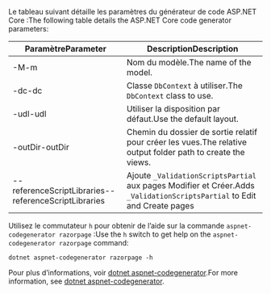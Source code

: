 <a name="codegenerator"></a> <span data-ttu-id="29c84-101">Le tableau suivant détaille les paramètres du générateur de code ASP.NET Core :</span><span class="sxs-lookup"><span data-stu-id="29c84-101">The following table details the ASP.NET Core code generator parameters:</span></span>

| <span data-ttu-id="29c84-102">Paramètre</span><span class="sxs-lookup"><span data-stu-id="29c84-102">Parameter</span></span>               | <span data-ttu-id="29c84-103">Description</span><span class="sxs-lookup"><span data-stu-id="29c84-103">Description</span></span>|
| ----------------- | ------------ |
| <span data-ttu-id="29c84-104">-M</span><span class="sxs-lookup"><span data-stu-id="29c84-104">-m</span></span>  | <span data-ttu-id="29c84-105">Nom du modèle.</span><span class="sxs-lookup"><span data-stu-id="29c84-105">The name of the model.</span></span> |
| <span data-ttu-id="29c84-106">-dc</span><span class="sxs-lookup"><span data-stu-id="29c84-106">-dc</span></span>  | <span data-ttu-id="29c84-107">Classe `DbContext` à utiliser.</span><span class="sxs-lookup"><span data-stu-id="29c84-107">The `DbContext` class to use.</span></span> |
| <span data-ttu-id="29c84-108">-udl</span><span class="sxs-lookup"><span data-stu-id="29c84-108">-udl</span></span> | <span data-ttu-id="29c84-109">Utiliser la disposition par défaut.</span><span class="sxs-lookup"><span data-stu-id="29c84-109">Use the default layout.</span></span> |
| <span data-ttu-id="29c84-110">-outDir</span><span class="sxs-lookup"><span data-stu-id="29c84-110">-outDir</span></span> | <span data-ttu-id="29c84-111">Chemin du dossier de sortie relatif pour créer les vues.</span><span class="sxs-lookup"><span data-stu-id="29c84-111">The relative output folder path to create the views.</span></span> |
| <span data-ttu-id="29c84-112">--referenceScriptLibraries</span><span class="sxs-lookup"><span data-stu-id="29c84-112">--referenceScriptLibraries</span></span> | <span data-ttu-id="29c84-113">Ajoute `_ValidationScriptsPartial` aux pages Modifier et Créer.</span><span class="sxs-lookup"><span data-stu-id="29c84-113">Adds `_ValidationScriptsPartial` to Edit and Create pages</span></span> |

<span data-ttu-id="29c84-114">Utilisez le commutateur `h` pour obtenir de l’aide sur la commande `aspnet-codegenerator razorpage` :</span><span class="sxs-lookup"><span data-stu-id="29c84-114">Use the `h` switch to get help on the `aspnet-codegenerator razorpage` command:</span></span>

```dotnetcli
dotnet aspnet-codegenerator razorpage -h
```

<span data-ttu-id="29c84-115">Pour plus d’informations, voir [dotnet aspnet-codegenerator](xref:fundamentals/tools/dotnet-aspnet-codegenerator).</span><span class="sxs-lookup"><span data-stu-id="29c84-115">For more information, see [dotnet aspnet-codegenerator](xref:fundamentals/tools/dotnet-aspnet-codegenerator).</span></span>
